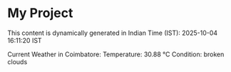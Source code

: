 # My Project

This content is dynamically generated in Indian Time (IST): 2025-10-04 16:11:20 IST


Current Weather in Coimbatore:
Temperature: 30.88 °C
Condition: broken clouds

